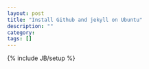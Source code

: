 ```yaml
---
layout: post
title: "Install Github and jekyll on Ubuntu"
description: ""
category: 
tags: []
---
```

{% include JB/setup %}
